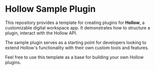 # Hollow Sample Plugin

This repository provides a template for creating plugins for **Hollow**, a customizable digital workspace app. It demonstrates how to structure a plugin, interact with the Hollow API.

The sample plugin serves as a starting point for developers looking to extend Hollow's functionality with their own custom tools and features.

Feel free to use this template as a base for building your own Hollow plugins.
